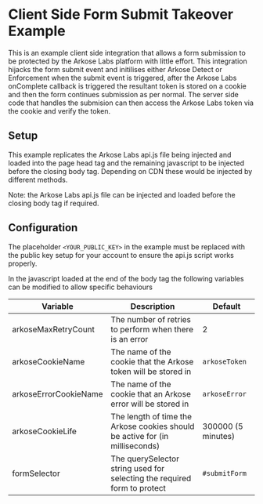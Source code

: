 # Client Side Form Submit Takeover Example

This is an example client side integration that allows a form submission to be protected by the Arkose Labs platform with little effort. This integration hijacks the form submit event and initilises either Arkose Detect or Enforcement when the submit event is triggered, after the Arkose Labs onComplete callback is triggered the resultant token is stored on a cookie and then the form continues submission as per normal. The server side code that handles the submision can then access the Arkose Labs token via the cookie and verify the token.

## Setup

This example replicates the Arkose Labs api.js file being injected and loaded into the page head tag and the remaining javascript to be injected before the closing body tag. Depending on CDN these would be injected by different methods.

Note: the Arkose Labs api.js file can be injected and loaded before the closing body tag if required.

## Configuration
The placeholder `<YOUR_PUBLIC_KEY>` in the example must be replaced with the public key setup for your account to ensure the api.js script works properly.

In the javascript loaded at the end of the body tag the following variables can be modified to allow specific behaviours

| Variable                  | Description                                                                  | Default            |
| ------------------------- | ---------------------------------------------------------------------------- | ------------------ |
| arkoseMaxRetryCount       | The number of retries to perform when there is an error                      | 2                  |
| arkoseCookieName          | The name of the cookie that the Arkose token will be stored in               | `arkoseToken`      |
| arkoseErrorCookieName     | The name of the cookie that an Arkose error will be stored in                | `arkoseError`      |
| arkoseCookieLife          | The length of time the Arkose cookies should be active for (in milliseconds) | 300000 (5 minutes) |
| formSelector              | The querySelector string used for selecting the required form to protect     | `#submitForm`      |


